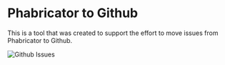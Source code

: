 # Phabricator to Github

This is a tool that was created to support the effort to move issues from
Phabricator to Github.

![Github Issues](https://cdn.meme.am/instances/61701304.jpg)




